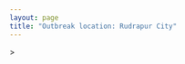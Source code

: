 ```yaml
---
layout: page
title: "Outbreak location: Rudrapur City"
---
```

<div id="mapid">
<script src="https://buda-magenta.github.io/hazard_map/load_map.js"></script>
><script>
var marker_outbreak = L.marker([28.969640, 79.379747],{"autoPan": true}).addTo(map); marker_outbreak.bindTooltip("Rudrapur City").openTooltip();

var circle_1 = L.circle([29.214460, 79.527918], {"pane": "markerPane", "color": "red", "fill": true, "fillOpacity": 0.2, "fillRule": "evenodd", "lineCap": "round", "lineJoin": "round", "opacity": 1.0, "radius": 250056, "stroke": true, "weight": 3}).addTo(map);
circle_1.bindTooltip("Haldwani<br>rank: 1<br>hazard index: 0.250057")
circle_1.bindPopup('<a href="https://buda-magenta.github.io/hazard_map/Haldwani">Haldwani</a>')

var circle_2 = L.circle([28.863842, 78.805778], {"pane": "markerPane", "color": "red", "fill": true, "fillOpacity": 0.2, "fillRule": "evenodd", "lineCap": "round", "lineJoin": "round", "opacity": 1.0, "radius": 21792, "stroke": true, "weight": 3}).addTo(map);
circle_2.bindTooltip("Moradabad<br>rank: 2<br>hazard index: 0.021792")
circle_2.bindPopup('<a href="https://buda-magenta.github.io/hazard_map/Moradabad">Moradabad</a>')

var circle_3 = L.circle([28.651718, 77.221939], {"pane": "markerPane", "color": "red", "fill": true, "fillOpacity": 0.2, "fillRule": "evenodd", "lineCap": "round", "lineJoin": "round", "opacity": 1.0, "radius": 17839, "stroke": true, "weight": 3}).addTo(map);
circle_3.bindTooltip("Delhi<br>rank: 3<br>hazard index: 0.017840")
circle_3.bindPopup('<a href="https://buda-magenta.github.io/hazard_map/Delhi">Delhi</a>')

var circle_4 = L.circle([29.000653, 77.768229], {"pane": "markerPane", "color": "red", "fill": true, "fillOpacity": 0.2, "fillRule": "evenodd", "lineCap": "round", "lineJoin": "round", "opacity": 1.0, "radius": 16058, "stroke": true, "weight": 3}).addTo(map);
circle_4.bindTooltip("Meerut<br>rank: 4<br>hazard index: 0.016059")
circle_4.bindPopup('<a href="https://buda-magenta.github.io/hazard_map/Meerut">Meerut</a>')

var circle_5 = L.circle([28.457876, 79.405571], {"pane": "markerPane", "color": "red", "fill": true, "fillOpacity": 0.2, "fillRule": "evenodd", "lineCap": "round", "lineJoin": "round", "opacity": 1.0, "radius": 11126, "stroke": true, "weight": 3}).addTo(map);
circle_5.bindTooltip("Bareilly<br>rank: 5<br>hazard index: 0.011126")
circle_5.bindPopup('<a href="https://buda-magenta.github.io/hazard_map/Bareilly">Bareilly</a>')

var circle_6 = L.circle([27.876990, 78.137290], {"pane": "markerPane", "color": "red", "fill": true, "fillOpacity": 0.2, "fillRule": "evenodd", "lineCap": "round", "lineJoin": "round", "opacity": 1.0, "radius": 10704, "stroke": true, "weight": 3}).addTo(map);
circle_6.bindTooltip("Aligarh<br>rank: 6<br>hazard index: 0.010705")
circle_6.bindPopup('<a href="https://buda-magenta.github.io/hazard_map/Aligarh">Aligarh</a>')

var circle_7 = L.circle([30.325565, 78.043681], {"pane": "markerPane", "color": "red", "fill": true, "fillOpacity": 0.2, "fillRule": "evenodd", "lineCap": "round", "lineJoin": "round", "opacity": 1.0, "radius": 9089, "stroke": true, "weight": 3}).addTo(map);
circle_7.bindTooltip("Dehradun<br>rank: 7<br>hazard index: 0.009090")
circle_7.bindPopup('<a href="https://buda-magenta.github.io/hazard_map/Dehradun">Dehradun</a>')

var circle_8 = L.circle([26.838100, 80.934600], {"pane": "markerPane", "color": "red", "fill": true, "fillOpacity": 0.2, "fillRule": "evenodd", "lineCap": "round", "lineJoin": "round", "opacity": 1.0, "radius": 8530, "stroke": true, "weight": 3}).addTo(map);
circle_8.bindTooltip("Lucknow<br>rank: 8<br>hazard index: 0.008530")
circle_8.bindPopup('<a href="https://buda-magenta.github.io/hazard_map/Lucknow">Lucknow</a>')

var circle_9 = L.circle([28.794068, 79.185930], {"pane": "markerPane", "color": "red", "fill": true, "fillOpacity": 0.2, "fillRule": "evenodd", "lineCap": "round", "lineJoin": "round", "opacity": 1.0, "radius": 7209, "stroke": true, "weight": 3}).addTo(map);
circle_9.bindTooltip("Rampur<br>rank: 9<br>hazard index: 0.007209")
circle_9.bindPopup('<a href="https://buda-magenta.github.io/hazard_map/Rampur">Rampur</a>')

var circle_10 = L.circle([22.541418, 88.357691], {"pane": "markerPane", "color": "red", "fill": true, "fillOpacity": 0.2, "fillRule": "evenodd", "lineCap": "round", "lineJoin": "round", "opacity": 1.0, "radius": 5937, "stroke": true, "weight": 3}).addTo(map);
circle_10.bindTooltip("Kolkata<br>rank: 10<br>hazard index: 0.005938")
circle_10.bindPopup('<a href="https://buda-magenta.github.io/hazard_map/Kolkata">Kolkata</a>')

var circle_11 = L.circle([29.448006, 77.740685], {"pane": "markerPane", "color": "red", "fill": true, "fillOpacity": 0.2, "fillRule": "evenodd", "lineCap": "round", "lineJoin": "round", "opacity": 1.0, "radius": 4814, "stroke": true, "weight": 3}).addTo(map);
circle_11.bindTooltip("Muzaffarnagar<br>rank: 11<br>hazard index: 0.004815")
circle_11.bindPopup('<a href="https://buda-magenta.github.io/hazard_map/Muzaffarnagar">Muzaffarnagar</a>')

var circle_12 = L.circle([27.912633, 79.746563], {"pane": "markerPane", "color": "red", "fill": true, "fillOpacity": 0.2, "fillRule": "evenodd", "lineCap": "round", "lineJoin": "round", "opacity": 1.0, "radius": 4062, "stroke": true, "weight": 3}).addTo(map);
circle_12.bindTooltip("Shahjahanpur<br>rank: 12<br>hazard index: 0.004063")
circle_12.bindPopup('<a href="https://buda-magenta.github.io/hazard_map/Shahjahanpur">Shahjahanpur</a>')

var circle_13 = L.circle([29.938447, 78.145298], {"pane": "markerPane", "color": "red", "fill": true, "fillOpacity": 0.2, "fillRule": "evenodd", "lineCap": "round", "lineJoin": "round", "opacity": 1.0, "radius": 3539, "stroke": true, "weight": 3}).addTo(map);
circle_13.bindTooltip("Haridwar<br>rank: 13<br>hazard index: 0.003540")
circle_13.bindPopup('<a href="https://buda-magenta.github.io/hazard_map/Haridwar">Haridwar</a>')

var circle_14 = L.circle([27.437194, 79.489129], {"pane": "markerPane", "color": "red", "fill": true, "fillOpacity": 0.2, "fillRule": "evenodd", "lineCap": "round", "lineJoin": "round", "opacity": 1.0, "radius": 3382, "stroke": true, "weight": 3}).addTo(map);
circle_14.bindTooltip("Farrukhabad<br>rank: 14<br>hazard index: 0.003383")
circle_14.bindPopup('<a href="https://buda-magenta.github.io/hazard_map/Farrukhabad">Farrukhabad</a>')

var circle_15 = L.circle([28.740613, 77.835426], {"pane": "markerPane", "color": "red", "fill": true, "fillOpacity": 0.2, "fillRule": "evenodd", "lineCap": "round", "lineJoin": "round", "opacity": 1.0, "radius": 3230, "stroke": true, "weight": 3}).addTo(map);
circle_15.bindTooltip("Hapur<br>rank: 15<br>hazard index: 0.003230")
circle_15.bindPopup('<a href="https://buda-magenta.github.io/hazard_map/Hapur">Hapur</a>')

var circle_16 = L.circle([28.495208, 80.107541], {"pane": "markerPane", "color": "red", "fill": true, "fillOpacity": 0.2, "fillRule": "evenodd", "lineCap": "round", "lineJoin": "round", "opacity": 1.0, "radius": 3137, "stroke": true, "weight": 3}).addTo(map);
circle_16.bindTooltip("Pilibhit<br>rank: 16<br>hazard index: 0.003138")
circle_16.bindPopup('<a href="https://buda-magenta.github.io/hazard_map/Pilibhit">Pilibhit</a>')

var circle_17 = L.circle([28.388861, 77.974798], {"pane": "markerPane", "color": "red", "fill": true, "fillOpacity": 0.2, "fillRule": "evenodd", "lineCap": "round", "lineJoin": "round", "opacity": 1.0, "radius": 2733, "stroke": true, "weight": 3}).addTo(map);
circle_17.bindTooltip("Bulandshahr<br>rank: 17<br>hazard index: 0.002734")
circle_17.bindPopup('<a href="https://buda-magenta.github.io/hazard_map/Bulandshahr">Bulandshahr</a>')

var circle_18 = L.circle([28.618753, 78.550874], {"pane": "markerPane", "color": "red", "fill": true, "fillOpacity": 0.2, "fillRule": "evenodd", "lineCap": "round", "lineJoin": "round", "opacity": 1.0, "radius": 2715, "stroke": true, "weight": 3}).addTo(map);
circle_18.bindTooltip("Sambhal<br>rank: 18<br>hazard index: 0.002715")
circle_18.bindPopup('<a href="https://buda-magenta.github.io/hazard_map/Sambhal">Sambhal</a>')

var circle_19 = L.circle([28.923397, 78.488317], {"pane": "markerPane", "color": "red", "fill": true, "fillOpacity": 0.2, "fillRule": "evenodd", "lineCap": "round", "lineJoin": "round", "opacity": 1.0, "radius": 2429, "stroke": true, "weight": 3}).addTo(map);
circle_19.bindTooltip("Amroha<br>rank: 19<br>hazard index: 0.002429")
circle_19.bindPopup('<a href="https://buda-magenta.github.io/hazard_map/Amroha">Amroha</a>')

var circle_20 = L.circle([28.753900, 77.399900], {"pane": "markerPane", "color": "red", "fill": true, "fillOpacity": 0.2, "fillRule": "evenodd", "lineCap": "round", "lineJoin": "round", "opacity": 1.0, "radius": 2345, "stroke": true, "weight": 3}).addTo(map);
circle_20.bindTooltip("Khora<br>rank: 20<br>hazard index: 0.002345")
circle_20.bindPopup('<a href="https://buda-magenta.github.io/hazard_map/Khora">Khora</a>')

var circle_21 = L.circle([28.068312, 79.046073], {"pane": "markerPane", "color": "red", "fill": true, "fillOpacity": 0.2, "fillRule": "evenodd", "lineCap": "round", "lineJoin": "round", "opacity": 1.0, "radius": 1953, "stroke": true, "weight": 3}).addTo(map);
circle_21.bindTooltip("Budaun<br>rank: 21<br>hazard index: 0.001953")
circle_21.bindPopup('<a href="https://buda-magenta.github.io/hazard_map/Budaun">Budaun</a>')

var circle_22 = L.circle([27.985060, 80.753845], {"pane": "markerPane", "color": "red", "fill": true, "fillOpacity": 0.2, "fillRule": "evenodd", "lineCap": "round", "lineJoin": "round", "opacity": 1.0, "radius": 1864, "stroke": true, "weight": 3}).addTo(map);
circle_22.bindTooltip("Lakhimpur<br>rank: 22<br>hazard index: 0.001865")
circle_22.bindPopup('<a href="https://buda-magenta.github.io/hazard_map/Lakhimpur">Lakhimpur</a>')

var circle_23 = L.circle([29.211757, 78.961731], {"pane": "markerPane", "color": "red", "fill": true, "fillOpacity": 0.2, "fillRule": "evenodd", "lineCap": "round", "lineJoin": "round", "opacity": 1.0, "radius": 1441, "stroke": true, "weight": 3}).addTo(map);
circle_23.bindTooltip("Kashipur<br>rank: 23<br>hazard index: 0.001442")
circle_23.bindPopup('<a href="https://buda-magenta.github.io/hazard_map/Kashipur">Kashipur</a>')

var circle_24 = L.circle([26.915458, 75.818982], {"pane": "markerPane", "color": "red", "fill": true, "fillOpacity": 0.2, "fillRule": "evenodd", "lineCap": "round", "lineJoin": "round", "opacity": 1.0, "radius": 1305, "stroke": true, "weight": 3}).addTo(map);
circle_24.bindTooltip("Jaipur<br>rank: 24<br>hazard index: 0.001306")
circle_24.bindPopup('<a href="https://buda-magenta.github.io/hazard_map/Jaipur">Jaipur</a>')

var circle_25 = L.circle([27.338577, 80.097526], {"pane": "markerPane", "color": "red", "fill": true, "fillOpacity": 0.2, "fillRule": "evenodd", "lineCap": "round", "lineJoin": "round", "opacity": 1.0, "radius": 1207, "stroke": true, "weight": 3}).addTo(map);
circle_25.bindTooltip("Hardoi<br>rank: 25<br>hazard index: 0.001208")
circle_25.bindPopup('<a href="https://buda-magenta.github.io/hazard_map/Hardoi">Hardoi</a>')

var circle_26 = L.circle([26.671329, 83.364583], {"pane": "markerPane", "color": "red", "fill": true, "fillOpacity": 0.2, "fillRule": "evenodd", "lineCap": "round", "lineJoin": "round", "opacity": 1.0, "radius": 888, "stroke": true, "weight": 3}).addTo(map);
circle_26.bindTooltip("Gorakhpur<br>rank: 26<br>hazard index: 0.000888")
circle_26.bindPopup('<a href="https://buda-magenta.github.io/hazard_map/Gorakhpur">Gorakhpur</a>')

var circle_27 = L.circle([23.535048, 87.338043], {"pane": "markerPane", "color": "red", "fill": true, "fillOpacity": 0.2, "fillRule": "evenodd", "lineCap": "round", "lineJoin": "round", "opacity": 1.0, "radius": 750, "stroke": true, "weight": 3}).addTo(map);
circle_27.bindTooltip("Durgapur<br>rank: 27<br>hazard index: 0.000750")
circle_27.bindPopup('<a href="https://buda-magenta.github.io/hazard_map/Durgapur">Durgapur</a>')

var circle_28 = L.circle([23.687130, 86.974659], {"pane": "markerPane", "color": "red", "fill": true, "fillOpacity": 0.2, "fillRule": "evenodd", "lineCap": "round", "lineJoin": "round", "opacity": 1.0, "radius": 747, "stroke": true, "weight": 3}).addTo(map);
circle_28.bindTooltip("Asansol<br>rank: 28<br>hazard index: 0.000747")
circle_28.bindPopup('<a href="https://buda-magenta.github.io/hazard_map/Asansol">Asansol</a>')

var circle_29 = L.circle([29.988077, 77.508130], {"pane": "markerPane", "color": "red", "fill": true, "fillOpacity": 0.2, "fillRule": "evenodd", "lineCap": "round", "lineJoin": "round", "opacity": 1.0, "radius": 580, "stroke": true, "weight": 3}).addTo(map);
circle_29.bindTooltip("Saharanpur<br>rank: 29<br>hazard index: 0.000581")
circle_29.bindPopup('<a href="https://buda-magenta.github.io/hazard_map/Saharanpur">Saharanpur</a>')

var circle_30 = L.circle([27.209822, 79.048137], {"pane": "markerPane", "color": "red", "fill": true, "fillOpacity": 0.2, "fillRule": "evenodd", "lineCap": "round", "lineJoin": "round", "opacity": 1.0, "radius": 527, "stroke": true, "weight": 3}).addTo(map);
circle_30.bindTooltip("Mainpuri<br>rank: 30<br>hazard index: 0.000528")
circle_30.bindPopup('<a href="https://buda-magenta.github.io/hazard_map/Mainpuri">Mainpuri</a>')

var circle_31 = L.circle([25.286698, 87.132254], {"pane": "markerPane", "color": "red", "fill": true, "fillOpacity": 0.2, "fillRule": "evenodd", "lineCap": "round", "lineJoin": "round", "opacity": 1.0, "radius": 526, "stroke": true, "weight": 3}).addTo(map);
circle_31.bindTooltip("Bhagalpur<br>rank: 31<br>hazard index: 0.000527")
circle_31.bindPopup('<a href="https://buda-magenta.github.io/hazard_map/Bhagalpur">Bhagalpur</a>')

var circle_32 = L.circle([26.460914, 80.321759], {"pane": "markerPane", "color": "red", "fill": true, "fillOpacity": 0.2, "fillRule": "evenodd", "lineCap": "round", "lineJoin": "round", "opacity": 1.0, "radius": 514, "stroke": true, "weight": 3}).addTo(map);
circle_32.bindTooltip("Kanpur<br>rank: 32<br>hazard index: 0.000514")
circle_32.bindPopup('<a href="https://buda-magenta.github.io/hazard_map/Kanpur">Kanpur</a>')

var circle_33 = L.circle([27.504639, 80.829466], {"pane": "markerPane", "color": "red", "fill": true, "fillOpacity": 0.2, "fillRule": "evenodd", "lineCap": "round", "lineJoin": "round", "opacity": 1.0, "radius": 513, "stroke": true, "weight": 3}).addTo(map);
circle_33.bindTooltip("Sitapur<br>rank: 33<br>hazard index: 0.000513")
circle_33.bindPopup('<a href="https://buda-magenta.github.io/hazard_map/Sitapur">Sitapur</a>')

var circle_34 = L.circle([27.573243, 78.111739], {"pane": "markerPane", "color": "red", "fill": true, "fillOpacity": 0.2, "fillRule": "evenodd", "lineCap": "round", "lineJoin": "round", "opacity": 1.0, "radius": 477, "stroke": true, "weight": 3}).addTo(map);
circle_34.bindTooltip("Hathras<br>rank: 34<br>hazard index: 0.000478")
circle_34.bindPopup('<a href="https://buda-magenta.github.io/hazard_map/Hathras">Hathras</a>')

var circle_35 = L.circle([26.148658, 85.340013], {"pane": "markerPane", "color": "red", "fill": true, "fillOpacity": 0.2, "fillRule": "evenodd", "lineCap": "round", "lineJoin": "round", "opacity": 1.0, "radius": 465, "stroke": true, "weight": 3}).addTo(map);
circle_35.bindTooltip("Muzaffarpur<br>rank: 35<br>hazard index: 0.000466")
circle_35.bindPopup('<a href="https://buda-magenta.github.io/hazard_map/Muzaffarpur">Muzaffarpur</a>')

var circle_36 = L.circle([29.869350, 77.890212], {"pane": "markerPane", "color": "red", "fill": true, "fillOpacity": 0.2, "fillRule": "evenodd", "lineCap": "round", "lineJoin": "round", "opacity": 1.0, "radius": 460, "stroke": true, "weight": 3}).addTo(map);
circle_36.bindTooltip("Roorkee<br>rank: 36<br>hazard index: 0.000461")
circle_36.bindPopup('<a href="https://buda-magenta.github.io/hazard_map/Roorkee">Roorkee</a>')

var circle_37 = L.circle([26.296772, 73.035143], {"pane": "markerPane", "color": "red", "fill": true, "fillOpacity": 0.2, "fillRule": "evenodd", "lineCap": "round", "lineJoin": "round", "opacity": 1.0, "radius": 439, "stroke": true, "weight": 3}).addTo(map);
circle_37.bindTooltip("Jodhpur<br>rank: 37<br>hazard index: 0.000439")
circle_37.bindPopup('<a href="https://buda-magenta.github.io/hazard_map/Jodhpur">Jodhpur</a>')

var circle_38 = L.circle([28.826162, 77.541656], {"pane": "markerPane", "color": "red", "fill": true, "fillOpacity": 0.2, "fillRule": "evenodd", "lineCap": "round", "lineJoin": "round", "opacity": 1.0, "radius": 435, "stroke": true, "weight": 3}).addTo(map);
circle_38.bindTooltip("Modinagar<br>rank: 38<br>hazard index: 0.000435")
circle_38.bindPopup('<a href="https://buda-magenta.github.io/hazard_map/Modinagar">Modinagar</a>')

var circle_39 = L.circle([28.205907, 77.875714], {"pane": "markerPane", "color": "red", "fill": true, "fillOpacity": 0.2, "fillRule": "evenodd", "lineCap": "round", "lineJoin": "round", "opacity": 1.0, "radius": 421, "stroke": true, "weight": 3}).addTo(map);
circle_39.bindTooltip("Khurja<br>rank: 39<br>hazard index: 0.000422")
circle_39.bindPopup('<a href="https://buda-magenta.github.io/hazard_map/Khurja">Khurja</a>')

var circle_40 = L.circle([23.250000, 87.750000], {"pane": "markerPane", "color": "red", "fill": true, "fillOpacity": 0.2, "fillRule": "evenodd", "lineCap": "round", "lineJoin": "round", "opacity": 1.0, "radius": 416, "stroke": true, "weight": 3}).addTo(map);
circle_40.bindTooltip("Barddhaman<br>rank: 40<br>hazard index: 0.000416")
circle_40.bindPopup('<a href="https://buda-magenta.github.io/hazard_map/Barddhaman">Barddhaman</a>')

var circle_41 = L.circle([28.488378, 78.735249], {"pane": "markerPane", "color": "red", "fill": true, "fillOpacity": 0.2, "fillRule": "evenodd", "lineCap": "round", "lineJoin": "round", "opacity": 1.0, "radius": 413, "stroke": true, "weight": 3}).addTo(map);
circle_41.bindTooltip("Chandausi<br>rank: 41<br>hazard index: 0.000414")
circle_41.bindPopup('<a href="https://buda-magenta.github.io/hazard_map/Chandausi">Chandausi</a>')

var circle_42 = L.circle([27.733696, 81.477321], {"pane": "markerPane", "color": "red", "fill": true, "fillOpacity": 0.2, "fillRule": "evenodd", "lineCap": "round", "lineJoin": "round", "opacity": 1.0, "radius": 389, "stroke": true, "weight": 3}).addTo(map);
circle_42.bindTooltip("Bahraich<br>rank: 42<br>hazard index: 0.000389")
circle_42.bindPopup('<a href="https://buda-magenta.github.io/hazard_map/Bahraich">Bahraich</a>')

var circle_43 = L.circle([28.428262, 77.002700], {"pane": "markerPane", "color": "red", "fill": true, "fillOpacity": 0.2, "fillRule": "evenodd", "lineCap": "round", "lineJoin": "round", "opacity": 1.0, "radius": 372, "stroke": true, "weight": 3}).addTo(map);
circle_43.bindTooltip("Gurgaon<br>rank: 43<br>hazard index: 0.000373")
circle_43.bindPopup('<a href="https://buda-magenta.github.io/hazard_map/Gurgaon">Gurgaon</a>')

var circle_44 = L.circle([27.883846, 78.634890], {"pane": "markerPane", "color": "red", "fill": true, "fillOpacity": 0.2, "fillRule": "evenodd", "lineCap": "round", "lineJoin": "round", "opacity": 1.0, "radius": 362, "stroke": true, "weight": 3}).addTo(map);
circle_44.bindTooltip("Kasganj<br>rank: 44<br>hazard index: 0.000363")
circle_44.bindPopup('<a href="https://buda-magenta.github.io/hazard_map/Kasganj">Kasganj</a>')

var circle_45 = L.circle([27.175255, 78.009816], {"pane": "markerPane", "color": "red", "fill": true, "fillOpacity": 0.2, "fillRule": "evenodd", "lineCap": "round", "lineJoin": "round", "opacity": 1.0, "radius": 355, "stroke": true, "weight": 3}).addTo(map);
circle_45.bindTooltip("Agra<br>rank: 45<br>hazard index: 0.000356")
circle_45.bindPopup('<a href="https://buda-magenta.github.io/hazard_map/Agra">Agra</a>')

var circle_46 = L.circle([19.075990, 72.877393], {"pane": "markerPane", "color": "red", "fill": true, "fillOpacity": 0.2, "fillRule": "evenodd", "lineCap": "round", "lineJoin": "round", "opacity": 1.0, "radius": 306, "stroke": true, "weight": 3}).addTo(map);
circle_46.bindTooltip("Mumbai<br>rank: 46<br>hazard index: 0.000306")
circle_46.bindPopup('<a href="https://buda-magenta.github.io/hazard_map/Mumbai">Mumbai</a>')

var circle_47 = L.circle([26.250000, 81.250000], {"pane": "markerPane", "color": "red", "fill": true, "fillOpacity": 0.2, "fillRule": "evenodd", "lineCap": "round", "lineJoin": "round", "opacity": 1.0, "radius": 273, "stroke": true, "weight": 3}).addTo(map);
circle_47.bindTooltip("Rae Bareli<br>rank: 47<br>hazard index: 0.000274")
circle_47.bindPopup('<a href="https://buda-magenta.github.io/hazard_map/Rae_Bareli">Rae Bareli</a>')

var circle_48 = L.circle([25.773344, 84.784977], {"pane": "markerPane", "color": "red", "fill": true, "fillOpacity": 0.2, "fillRule": "evenodd", "lineCap": "round", "lineJoin": "round", "opacity": 1.0, "radius": 266, "stroke": true, "weight": 3}).addTo(map);
circle_48.bindTooltip("Chapra<br>rank: 48<br>hazard index: 0.000267")
circle_48.bindPopup('<a href="https://buda-magenta.github.io/hazard_map/Chapra">Chapra</a>')

var circle_49 = L.circle([25.335649, 83.007629], {"pane": "markerPane", "color": "red", "fill": true, "fillOpacity": 0.2, "fillRule": "evenodd", "lineCap": "round", "lineJoin": "round", "opacity": 1.0, "radius": 257, "stroke": true, "weight": 3}).addTo(map);
circle_49.bindTooltip("Varanasi<br>rank: 49<br>hazard index: 0.000257")
circle_49.bindPopup('<a href="https://buda-magenta.github.io/hazard_map/Varanasi">Varanasi</a>')

var circle_50 = L.circle([30.909016, 75.851601], {"pane": "markerPane", "color": "red", "fill": true, "fillOpacity": 0.2, "fillRule": "evenodd", "lineCap": "round", "lineJoin": "round", "opacity": 1.0, "radius": 252, "stroke": true, "weight": 3}).addTo(map);
circle_50.bindTooltip("Ludhiana<br>rank: 50<br>hazard index: 0.000253")
circle_50.bindPopup('<a href="https://buda-magenta.github.io/hazard_map/Ludhiana">Ludhiana</a>')

var circle_51 = L.circle([25.680654, 88.124646], {"pane": "markerPane", "color": "red", "fill": true, "fillOpacity": 0.2, "fillRule": "evenodd", "lineCap": "round", "lineJoin": "round", "opacity": 1.0, "radius": 243, "stroke": true, "weight": 3}).addTo(map);
circle_51.bindTooltip("Raiganj<br>rank: 51<br>hazard index: 0.000243")
circle_51.bindPopup('<a href="https://buda-magenta.github.io/hazard_map/Raiganj">Raiganj</a>')

var circle_52 = L.circle([28.402979, 77.310384], {"pane": "markerPane", "color": "red", "fill": true, "fillOpacity": 0.2, "fillRule": "evenodd", "lineCap": "round", "lineJoin": "round", "opacity": 1.0, "radius": 231, "stroke": true, "weight": 3}).addTo(map);
circle_52.bindTooltip("Faridabad<br>rank: 52<br>hazard index: 0.000232")
circle_52.bindPopup('<a href="https://buda-magenta.github.io/hazard_map/Faridabad">Faridabad</a>')

var circle_53 = L.circle([26.469100, 74.639000], {"pane": "markerPane", "color": "red", "fill": true, "fillOpacity": 0.2, "fillRule": "evenodd", "lineCap": "round", "lineJoin": "round", "opacity": 1.0, "radius": 230, "stroke": true, "weight": 3}).addTo(map);
circle_53.bindTooltip("Ajmer<br>rank: 53<br>hazard index: 0.000231")
circle_53.bindPopup('<a href="https://buda-magenta.github.io/hazard_map/Ajmer">Ajmer</a>')

var circle_54 = L.circle([27.109667, 81.918329], {"pane": "markerPane", "color": "red", "fill": true, "fillOpacity": 0.2, "fillRule": "evenodd", "lineCap": "round", "lineJoin": "round", "opacity": 1.0, "radius": 228, "stroke": true, "weight": 3}).addTo(map);
circle_54.bindTooltip("Gonda<br>rank: 54<br>hazard index: 0.000228")
circle_54.bindPopup('<a href="https://buda-magenta.github.io/hazard_map/Gonda">Gonda</a>')

var circle_55 = L.circle([26.638076, 82.059024], {"pane": "markerPane", "color": "red", "fill": true, "fillOpacity": 0.2, "fillRule": "evenodd", "lineCap": "round", "lineJoin": "round", "opacity": 1.0, "radius": 205, "stroke": true, "weight": 3}).addTo(map);
circle_55.bindTooltip("Faizabad<br>rank: 55<br>hazard index: 0.000205")
circle_55.bindPopup('<a href="https://buda-magenta.github.io/hazard_map/Faizabad">Faizabad</a>')

var circle_56 = L.circle([25.531031, 78.652689], {"pane": "markerPane", "color": "red", "fill": true, "fillOpacity": 0.2, "fillRule": "evenodd", "lineCap": "round", "lineJoin": "round", "opacity": 1.0, "radius": 199, "stroke": true, "weight": 3}).addTo(map);
circle_56.bindTooltip("Jhansi<br>rank: 56<br>hazard index: 0.000199")
circle_56.bindPopup('<a href="https://buda-magenta.github.io/hazard_map/Jhansi">Jhansi</a>')

var circle_57 = L.circle([25.720581, 85.255560], {"pane": "markerPane", "color": "red", "fill": true, "fillOpacity": 0.2, "fillRule": "evenodd", "lineCap": "round", "lineJoin": "round", "opacity": 1.0, "radius": 194, "stroke": true, "weight": 3}).addTo(map);
circle_57.bindTooltip("Hajipur<br>rank: 57<br>hazard index: 0.000195")
circle_57.bindPopup('<a href="https://buda-magenta.github.io/hazard_map/Hajipur">Hajipur</a>')

var circle_58 = L.circle([28.901090, 76.580194], {"pane": "markerPane", "color": "red", "fill": true, "fillOpacity": 0.2, "fillRule": "evenodd", "lineCap": "round", "lineJoin": "round", "opacity": 1.0, "radius": 183, "stroke": true, "weight": 3}).addTo(map);
circle_58.bindTooltip("Rohtak<br>rank: 58<br>hazard index: 0.000184")
circle_58.bindPopup('<a href="https://buda-magenta.github.io/hazard_map/Rohtak">Rohtak</a>')

var circle_59 = L.circle([26.131004, 84.391257], {"pane": "markerPane", "color": "red", "fill": true, "fillOpacity": 0.2, "fillRule": "evenodd", "lineCap": "round", "lineJoin": "round", "opacity": 1.0, "radius": 177, "stroke": true, "weight": 3}).addTo(map);
circle_59.bindTooltip("Siwan<br>rank: 59<br>hazard index: 0.000178")
circle_59.bindPopup('<a href="https://buda-magenta.github.io/hazard_map/Siwan">Siwan</a>')

var circle_60 = L.circle([30.733442, 76.779714], {"pane": "markerPane", "color": "red", "fill": true, "fillOpacity": 0.2, "fillRule": "evenodd", "lineCap": "round", "lineJoin": "round", "opacity": 1.0, "radius": 175, "stroke": true, "weight": 3}).addTo(map);
circle_60.bindTooltip("Chandigarh<br>rank: 60<br>hazard index: 0.000175")
circle_60.bindPopup('<a href="https://buda-magenta.github.io/hazard_map/Chandigarh">Chandigarh</a>')

var circle_61 = L.circle([22.591260, 88.390964], {"pane": "markerPane", "color": "red", "fill": true, "fillOpacity": 0.2, "fillRule": "evenodd", "lineCap": "round", "lineJoin": "round", "opacity": 1.0, "radius": 173, "stroke": true, "weight": 3}).addTo(map);
circle_61.bindTooltip("Bidhan Nagar<br>rank: 61<br>hazard index: 0.000174")
circle_61.bindPopup('<a href="https://buda-magenta.github.io/hazard_map/Bidhan_Nagar">Bidhan Nagar</a>')

var circle_62 = L.circle([26.423847, 83.762732], {"pane": "markerPane", "color": "red", "fill": true, "fillOpacity": 0.2, "fillRule": "evenodd", "lineCap": "round", "lineJoin": "round", "opacity": 1.0, "radius": 171, "stroke": true, "weight": 3}).addTo(map);
circle_62.bindTooltip("Deoria<br>rank: 62<br>hazard index: 0.000171")
circle_62.bindPopup('<a href="https://buda-magenta.github.io/hazard_map/Deoria">Deoria</a>')

var circle_63 = L.circle([12.979120, 77.591300], {"pane": "markerPane", "color": "red", "fill": true, "fillOpacity": 0.2, "fillRule": "evenodd", "lineCap": "round", "lineJoin": "round", "opacity": 1.0, "radius": 161, "stroke": true, "weight": 3}).addTo(map);
circle_63.bindTooltip("Bangalore<br>rank: 63<br>hazard index: 0.000161")
circle_63.bindPopup('<a href="https://buda-magenta.github.io/hazard_map/Bangalore">Bangalore</a>')

var circle_64 = L.circle([26.724789, 82.793269], {"pane": "markerPane", "color": "red", "fill": true, "fillOpacity": 0.2, "fillRule": "evenodd", "lineCap": "round", "lineJoin": "round", "opacity": 1.0, "radius": 151, "stroke": true, "weight": 3}).addTo(map);
circle_64.bindTooltip("Basti<br>rank: 64<br>hazard index: 0.000152")
circle_64.bindPopup('<a href="https://buda-magenta.github.io/hazard_map/Basti">Basti</a>')

var circle_65 = L.circle([25.438130, 81.833800], {"pane": "markerPane", "color": "red", "fill": true, "fillOpacity": 0.2, "fillRule": "evenodd", "lineCap": "round", "lineJoin": "round", "opacity": 1.0, "radius": 140, "stroke": true, "weight": 3}).addTo(map);
circle_65.bindTooltip("Allahabad<br>rank: 65<br>hazard index: 0.000140")
circle_65.bindPopup('<a href="https://buda-magenta.github.io/hazard_map/Allahabad">Allahabad</a>')

var circle_66 = L.circle([31.292011, 75.568058], {"pane": "markerPane", "color": "red", "fill": true, "fillOpacity": 0.2, "fillRule": "evenodd", "lineCap": "round", "lineJoin": "round", "opacity": 1.0, "radius": 135, "stroke": true, "weight": 3}).addTo(map);
circle_66.bindTooltip("Jalandhar<br>rank: 66<br>hazard index: 0.000135")
circle_66.bindPopup('<a href="https://buda-magenta.github.io/hazard_map/Jalandhar">Jalandhar</a>')

var circle_67 = L.circle([27.639077, 76.614452], {"pane": "markerPane", "color": "red", "fill": true, "fillOpacity": 0.2, "fillRule": "evenodd", "lineCap": "round", "lineJoin": "round", "opacity": 1.0, "radius": 133, "stroke": true, "weight": 3}).addTo(map);
circle_67.bindTooltip("Alwar<br>rank: 67<br>hazard index: 0.000134")
circle_67.bindPopup('<a href="https://buda-magenta.github.io/hazard_map/Alwar">Alwar</a>')

var circle_68 = L.circle([22.754995, 88.341667], {"pane": "markerPane", "color": "red", "fill": true, "fillOpacity": 0.2, "fillRule": "evenodd", "lineCap": "round", "lineJoin": "round", "opacity": 1.0, "radius": 120, "stroke": true, "weight": 3}).addTo(map);
circle_68.bindTooltip("Serampore<br>rank: 68<br>hazard index: 0.000120")
circle_68.bindPopup('<a href="https://buda-magenta.github.io/hazard_map/Serampore">Serampore</a>')

var circle_69 = L.circle([25.609324, 85.123525], {"pane": "markerPane", "color": "red", "fill": true, "fillOpacity": 0.2, "fillRule": "evenodd", "lineCap": "round", "lineJoin": "round", "opacity": 1.0, "radius": 115, "stroke": true, "weight": 3}).addTo(map);
circle_69.bindTooltip("Patna<br>rank: 69<br>hazard index: 0.000116")
circle_69.bindPopup('<a href="https://buda-magenta.github.io/hazard_map/Patna">Patna</a>')

var circle_70 = L.circle([23.021624, 72.579707], {"pane": "markerPane", "color": "red", "fill": true, "fillOpacity": 0.2, "fillRule": "evenodd", "lineCap": "round", "lineJoin": "round", "opacity": 1.0, "radius": 115, "stroke": true, "weight": 3}).addTo(map);
circle_70.bindTooltip("Ahmedabad<br>rank: 70<br>hazard index: 0.000116")
circle_70.bindPopup('<a href="https://buda-magenta.github.io/hazard_map/Ahmedabad">Ahmedabad</a>')

var circle_71 = L.circle([17.388786, 78.461065], {"pane": "markerPane", "color": "red", "fill": true, "fillOpacity": 0.2, "fillRule": "evenodd", "lineCap": "round", "lineJoin": "round", "opacity": 1.0, "radius": 112, "stroke": true, "weight": 3}).addTo(map);
circle_71.bindTooltip("Hyderabad<br>rank: 71<br>hazard index: 0.000113")
circle_71.bindPopup('<a href="https://buda-magenta.github.io/hazard_map/Hyderabad">Hyderabad</a>')

var circle_72 = L.circle([29.003314, 77.016732], {"pane": "markerPane", "color": "red", "fill": true, "fillOpacity": 0.2, "fillRule": "evenodd", "lineCap": "round", "lineJoin": "round", "opacity": 1.0, "radius": 102, "stroke": true, "weight": 3}).addTo(map);
circle_72.bindTooltip("Sonipat<br>rank: 72<br>hazard index: 0.000102")
circle_72.bindPopup('<a href="https://buda-magenta.github.io/hazard_map/Sonipat">Sonipat</a>')

var circle_73 = L.circle([28.733400, 77.298600], {"pane": "markerPane", "color": "red", "fill": true, "fillOpacity": 0.2, "fillRule": "evenodd", "lineCap": "round", "lineJoin": "round", "opacity": 1.0, "radius": 101, "stroke": true, "weight": 3}).addTo(map);
circle_73.bindTooltip("Loni<br>rank: 73<br>hazard index: 0.000102")
circle_73.bindPopup('<a href="https://buda-magenta.github.io/hazard_map/Loni">Loni</a>')

var circle_74 = L.circle([13.083694, 80.270186], {"pane": "markerPane", "color": "red", "fill": true, "fillOpacity": 0.2, "fillRule": "evenodd", "lineCap": "round", "lineJoin": "round", "opacity": 1.0, "radius": 98, "stroke": true, "weight": 3}).addTo(map);
circle_74.bindTooltip("Chennai<br>rank: 74<br>hazard index: 0.000098")
circle_74.bindPopup('<a href="https://buda-magenta.github.io/hazard_map/Chennai">Chennai</a>')

var circle_75 = L.circle([25.604091, 73.415609], {"pane": "markerPane", "color": "red", "fill": true, "fillOpacity": 0.2, "fillRule": "evenodd", "lineCap": "round", "lineJoin": "round", "opacity": 1.0, "radius": 97, "stroke": true, "weight": 3}).addTo(map);
circle_75.bindTooltip("Pali<br>rank: 75<br>hazard index: 0.000098")
circle_75.bindPopup('<a href="https://buda-magenta.github.io/hazard_map/Pali">Pali</a>')

var circle_76 = L.circle([18.521428, 73.854454], {"pane": "markerPane", "color": "red", "fill": true, "fillOpacity": 0.2, "fillRule": "evenodd", "lineCap": "round", "lineJoin": "round", "opacity": 1.0, "radius": 95, "stroke": true, "weight": 3}).addTo(map);
circle_76.bindTooltip("Pune<br>rank: 76<br>hazard index: 0.000096")
circle_76.bindPopup('<a href="https://buda-magenta.github.io/hazard_map/Pune">Pune</a>')

var circle_77 = L.circle([30.129326, 77.245483], {"pane": "markerPane", "color": "red", "fill": true, "fillOpacity": 0.2, "fillRule": "evenodd", "lineCap": "round", "lineJoin": "round", "opacity": 1.0, "radius": 89, "stroke": true, "weight": 3}).addTo(map);
circle_77.bindTooltip("Jagadhri<br>rank: 77<br>hazard index: 0.000090")
circle_77.bindPopup('<a href="https://buda-magenta.github.io/hazard_map/Jagadhri">Jagadhri</a>')

var circle_78 = L.circle([22.472223, 88.093845], {"pane": "markerPane", "color": "red", "fill": true, "fillOpacity": 0.2, "fillRule": "evenodd", "lineCap": "round", "lineJoin": "round", "opacity": 1.0, "radius": 86, "stroke": true, "weight": 3}).addTo(map);
circle_78.bindTooltip("Uluberia<br>rank: 78<br>hazard index: 0.000087")
circle_78.bindPopup('<a href="https://buda-magenta.github.io/hazard_map/Uluberia">Uluberia</a>')

var circle_79 = L.circle([26.716413, 88.430992], {"pane": "markerPane", "color": "red", "fill": true, "fillOpacity": 0.2, "fillRule": "evenodd", "lineCap": "round", "lineJoin": "round", "opacity": 1.0, "radius": 86, "stroke": true, "weight": 3}).addTo(map);
circle_79.bindTooltip("Siliguri<br>rank: 79<br>hazard index: 0.000086")
circle_79.bindPopup('<a href="https://buda-magenta.github.io/hazard_map/Siliguri">Siliguri</a>')

var circle_80 = L.circle([26.242511, 82.296169], {"pane": "markerPane", "color": "red", "fill": true, "fillOpacity": 0.2, "fillRule": "evenodd", "lineCap": "round", "lineJoin": "round", "opacity": 1.0, "radius": 82, "stroke": true, "weight": 3}).addTo(map);
circle_80.bindTooltip("Sultanpur<br>rank: 80<br>hazard index: 0.000083")
circle_80.bindPopup('<a href="https://buda-magenta.github.io/hazard_map/Sultanpur">Sultanpur</a>')

var circle_81 = L.circle([31.634308, 74.873679], {"pane": "markerPane", "color": "red", "fill": true, "fillOpacity": 0.2, "fillRule": "evenodd", "lineCap": "round", "lineJoin": "round", "opacity": 1.0, "radius": 81, "stroke": true, "weight": 3}).addTo(map);
circle_81.bindTooltip("Amritsar<br>rank: 81<br>hazard index: 0.000081")
circle_81.bindPopup('<a href="https://buda-magenta.github.io/hazard_map/Amritsar">Amritsar</a>')

var circle_82 = L.circle([28.660965, 76.834676], {"pane": "markerPane", "color": "red", "fill": true, "fillOpacity": 0.2, "fillRule": "evenodd", "lineCap": "round", "lineJoin": "round", "opacity": 1.0, "radius": 80, "stroke": true, "weight": 3}).addTo(map);
circle_82.bindTooltip("Bahadurgarh<br>rank: 82<br>hazard index: 0.000081")
circle_82.bindPopup('<a href="https://buda-magenta.github.io/hazard_map/Bahadurgarh">Bahadurgarh</a>')

var circle_83 = L.circle([32.718561, 74.858092], {"pane": "markerPane", "color": "red", "fill": true, "fillOpacity": 0.2, "fillRule": "evenodd", "lineCap": "round", "lineJoin": "round", "opacity": 1.0, "radius": 78, "stroke": true, "weight": 3}).addTo(map);
circle_83.bindTooltip("Jammu<br>rank: 83<br>hazard index: 0.000079")
circle_83.bindPopup('<a href="https://buda-magenta.github.io/hazard_map/Jammu">Jammu</a>')

var circle_84 = L.circle([29.391275, 76.977168], {"pane": "markerPane", "color": "red", "fill": true, "fillOpacity": 0.2, "fillRule": "evenodd", "lineCap": "round", "lineJoin": "round", "opacity": 1.0, "radius": 74, "stroke": true, "weight": 3}).addTo(map);
circle_84.bindTooltip("Panipat<br>rank: 84<br>hazard index: 0.000075")
circle_84.bindPopup('<a href="https://buda-magenta.github.io/hazard_map/Panipat">Panipat</a>')

var circle_85 = L.circle([22.890183, 88.426939], {"pane": "markerPane", "color": "red", "fill": true, "fillOpacity": 0.2, "fillRule": "evenodd", "lineCap": "round", "lineJoin": "round", "opacity": 1.0, "radius": 67, "stroke": true, "weight": 3}).addTo(map);
circle_85.bindTooltip("Naihati<br>rank: 85<br>hazard index: 0.000068")
circle_85.bindPopup('<a href="https://buda-magenta.github.io/hazard_map/Naihati">Naihati</a>')

var circle_86 = L.circle([26.588559, 74.861097], {"pane": "markerPane", "color": "red", "fill": true, "fillOpacity": 0.2, "fillRule": "evenodd", "lineCap": "round", "lineJoin": "round", "opacity": 1.0, "radius": 65, "stroke": true, "weight": 3}).addTo(map);
circle_86.bindTooltip("Kishangarh<br>rank: 86<br>hazard index: 0.000066")
circle_86.bindPopup('<a href="https://buda-magenta.github.io/hazard_map/Kishangarh">Kishangarh</a>')

var circle_87 = L.circle([27.177366, 78.389912], {"pane": "markerPane", "color": "red", "fill": true, "fillOpacity": 0.2, "fillRule": "evenodd", "lineCap": "round", "lineJoin": "round", "opacity": 1.0, "radius": 64, "stroke": true, "weight": 3}).addTo(map);
circle_87.bindTooltip("Firozabad<br>rank: 87<br>hazard index: 0.000064")
circle_87.bindPopup('<a href="https://buda-magenta.github.io/hazard_map/Firozabad">Firozabad</a>')

var circle_88 = L.circle([26.203725, 78.157363], {"pane": "markerPane", "color": "red", "fill": true, "fillOpacity": 0.2, "fillRule": "evenodd", "lineCap": "round", "lineJoin": "round", "opacity": 1.0, "radius": 62, "stroke": true, "weight": 3}).addTo(map);
circle_88.bindTooltip("Gwalior<br>rank: 88<br>hazard index: 0.000062")
circle_88.bindPopup('<a href="https://buda-magenta.github.io/hazard_map/Gwalior">Gwalior</a>')

var circle_89 = L.circle([26.099214, 74.312704], {"pane": "markerPane", "color": "red", "fill": true, "fillOpacity": 0.2, "fillRule": "evenodd", "lineCap": "round", "lineJoin": "round", "opacity": 1.0, "radius": 61, "stroke": true, "weight": 3}).addTo(map);
circle_89.bindTooltip("Beawar<br>rank: 89<br>hazard index: 0.000062")
circle_89.bindPopup('<a href="https://buda-magenta.github.io/hazard_map/Beawar">Beawar</a>')

var circle_90 = L.circle([28.570784, 77.327107], {"pane": "markerPane", "color": "red", "fill": true, "fillOpacity": 0.2, "fillRule": "evenodd", "lineCap": "round", "lineJoin": "round", "opacity": 1.0, "radius": 61, "stroke": true, "weight": 3}).addTo(map);
circle_90.bindTooltip("Noida<br>rank: 90<br>hazard index: 0.000062")
circle_90.bindPopup('<a href="https://buda-magenta.github.io/hazard_map/Noida">Noida</a>')

var circle_91 = L.circle([28.195647, 76.616518], {"pane": "markerPane", "color": "red", "fill": true, "fillOpacity": 0.2, "fillRule": "evenodd", "lineCap": "round", "lineJoin": "round", "opacity": 1.0, "radius": 60, "stroke": true, "weight": 3}).addTo(map);
circle_91.bindTooltip("Rewari<br>rank: 91<br>hazard index: 0.000061")
circle_91.bindPopup('<a href="https://buda-magenta.github.io/hazard_map/Rewari">Rewari</a>')

var circle_92 = L.circle([29.301826, 76.338471], {"pane": "markerPane", "color": "red", "fill": true, "fillOpacity": 0.2, "fillRule": "evenodd", "lineCap": "round", "lineJoin": "round", "opacity": 1.0, "radius": 58, "stroke": true, "weight": 3}).addTo(map);
circle_92.bindTooltip("Jind<br>rank: 92<br>hazard index: 0.000058")
circle_92.bindPopup('<a href="https://buda-magenta.github.io/hazard_map/Jind">Jind</a>')

var circle_93 = L.circle([15.398403, 73.812918], {"pane": "markerPane", "color": "red", "fill": true, "fillOpacity": 0.2, "fillRule": "evenodd", "lineCap": "round", "lineJoin": "round", "opacity": 1.0, "radius": 57, "stroke": true, "weight": 3}).addTo(map);
circle_93.bindTooltip("Vasco Da Gama<br>rank: 93<br>hazard index: 0.000057")
circle_93.bindPopup('<a href="https://buda-magenta.github.io/hazard_map/Vasco_Da_Gama">Vasco Da Gama</a>')

var circle_94 = L.circle([26.180598, 91.753943], {"pane": "markerPane", "color": "red", "fill": true, "fillOpacity": 0.2, "fillRule": "evenodd", "lineCap": "round", "lineJoin": "round", "opacity": 1.0, "radius": 56, "stroke": true, "weight": 3}).addTo(map);
circle_94.bindTooltip("Guwahati<br>rank: 94<br>hazard index: 0.000056")
circle_94.bindPopup('<a href="https://buda-magenta.github.io/hazard_map/Guwahati">Guwahati</a>')

var circle_95 = L.circle([30.211200, 77.286390], {"pane": "markerPane", "color": "red", "fill": true, "fillOpacity": 0.2, "fillRule": "evenodd", "lineCap": "round", "lineJoin": "round", "opacity": 1.0, "radius": 53, "stroke": true, "weight": 3}).addTo(map);
circle_95.bindTooltip("Yamunanagar<br>rank: 95<br>hazard index: 0.000054")
circle_95.bindPopup('<a href="https://buda-magenta.github.io/hazard_map/Yamunanagar">Yamunanagar</a>')

var circle_96 = L.circle([25.196826, 76.000893], {"pane": "markerPane", "color": "red", "fill": true, "fillOpacity": 0.2, "fillRule": "evenodd", "lineCap": "round", "lineJoin": "round", "opacity": 1.0, "radius": 53, "stroke": true, "weight": 3}).addTo(map);
circle_96.bindTooltip("Kota<br>rank: 96<br>hazard index: 0.000053")
circle_96.bindPopup('<a href="https://buda-magenta.github.io/hazard_map/Kota">Kota</a>')

var circle_97 = L.circle([22.695034, 88.377060], {"pane": "markerPane", "color": "red", "fill": true, "fillOpacity": 0.2, "fillRule": "evenodd", "lineCap": "round", "lineJoin": "round", "opacity": 1.0, "radius": 52, "stroke": true, "weight": 3}).addTo(map);
circle_97.bindTooltip("Panihati<br>rank: 97<br>hazard index: 0.000052")
circle_97.bindPopup('<a href="https://buda-magenta.github.io/hazard_map/Panihati">Panihati</a>')

var circle_98 = L.circle([29.680327, 76.989625], {"pane": "markerPane", "color": "red", "fill": true, "fillOpacity": 0.2, "fillRule": "evenodd", "lineCap": "round", "lineJoin": "round", "opacity": 1.0, "radius": 51, "stroke": true, "weight": 3}).addTo(map);
circle_98.bindTooltip("Karnal<br>rank: 98<br>hazard index: 0.000052")
circle_98.bindPopup('<a href="https://buda-magenta.github.io/hazard_map/Karnal">Karnal</a>')

var circle_99 = L.circle([24.500000, 81.000000], {"pane": "markerPane", "color": "red", "fill": true, "fillOpacity": 0.2, "fillRule": "evenodd", "lineCap": "round", "lineJoin": "round", "opacity": 1.0, "radius": 50, "stroke": true, "weight": 3}).addTo(map);
circle_99.bindTooltip("Satna<br>rank: 99<br>hazard index: 0.000050")
circle_99.bindPopup('<a href="https://buda-magenta.github.io/hazard_map/Satna">Satna</a>')

var circle_100 = L.circle([34.074744, 74.820444], {"pane": "markerPane", "color": "red", "fill": true, "fillOpacity": 0.2, "fillRule": "evenodd", "lineCap": "round", "lineJoin": "round", "opacity": 1.0, "radius": 50, "stroke": true, "weight": 3}).addTo(map);
circle_100.bindTooltip("Srinagar<br>rank: 100<br>hazard index: 0.000050")
circle_100.bindPopup('<a href="https://buda-magenta.github.io/hazard_map/Srinagar">Srinagar</a>')
</script>
</div>